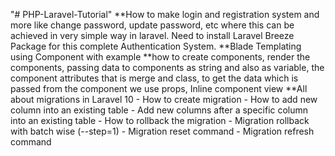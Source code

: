 "# PHP-Laravel-Tutorial" 
**How to make login and registration system and more like change password, update password, etc where this can be achieved in very simple way in laravel. Need to install Laravel Breeze Package for this complete Authentication System.
**Blade Templating using Component with example
**how to create components, render the components, passing data to components as string and also as variable, the component attributes that is merge and class, to get the data which is passed from the component we use props, Inline component view
**All about migrations in Laravel 10
    - How to create migration
    - How to add new column into an existing table
    - Add new columns after a specific column into an existing table
    - How to rollback the migration
    - Migration rollback with batch wise (--step=1)
    - Migration reset command
    - Migration refresh command

